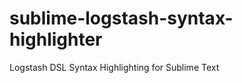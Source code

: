 sublime-logstash-syntax-highlighter
===================================

Logstash DSL Syntax Highlighting for Sublime Text
